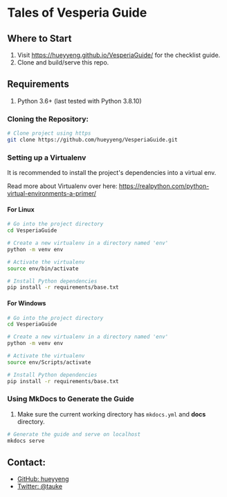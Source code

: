 # Tales of Vesperia Guide

## Where to Start

1. Visit https://hueyyeng.github.io/VesperiaGuide/ for the checklist guide.
2. Clone and build/serve this repo.

## Requirements

1. Python 3.6+ (last tested with Python 3.8.10)

### Cloning the Repository:

```bash
# Clone project using https
git clone https://github.com/hueyyeng/VesperiaGuide.git
```

### Setting up a Virtualenv

It is recommended to install the project's dependencies into a virtual env.

Read more about Virtualenv over here: https://realpython.com/python-virtual-environments-a-primer/

#### For Linux

```bash
# Go into the project directory
cd VesperiaGuide

# Create a new virtualenv in a directory named 'env'
python -m venv env

# Activate the virtualenv
source env/bin/activate

# Install Python dependencies
pip install -r requirements/base.txt
```

#### For Windows

```bash
# Go into the project directory
cd VesperiaGuide

# Create a new virtualenv in a directory named 'env'
python -m venv env

# Activate the virtualenv
source env/Scripts/activate

# Install Python dependencies
pip install -r requirements/base.txt
```

### Using MkDocs to Generate the Guide

1. Make sure the current working directory has `mkdocs.yml` and **docs** directory.

```bash
# Generate the guide and serve on localhost
mkdocs serve
```

## Contact:

- [GitHub: hueyyeng](https://github.com/hueyyeng)
- [Twitter: @tauke](https://twitter.com/tauke)
